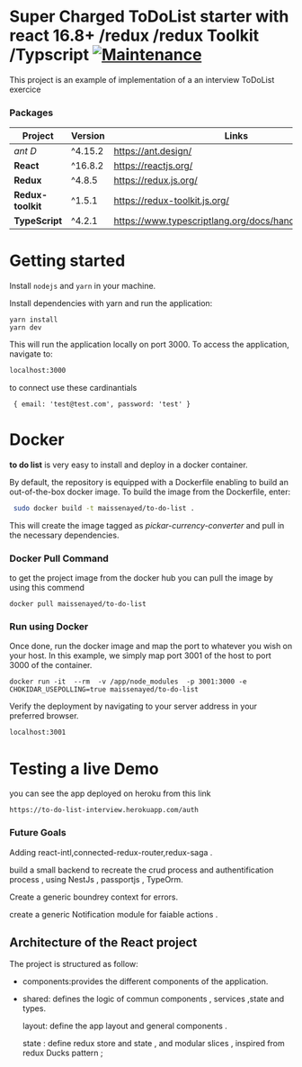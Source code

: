 # Super Charged ToDoList starter with react 16.8+ /redux /redux Toolkit /Typscript [![Maintenance](https://img.shields.io/badge/Maintained%3F-yes-green.svg)](https://bitbucket.org/lbesson/ansi-colors)


This project is an example of implementation of a an interview ToDoList exercice

### Packages

| Project | Version | Links |
| ------- | ------- |------- |
| *ant D* | ^4.15.2 | https://ant.design/
| **React** | ^16.8.2 | https://reactjs.org/
| **Redux** | ^4.8.5 | https://redux.js.org/
| **Redux-toolkit** | ^1.5.1 | https://redux-toolkit.js.org/
| **TypeScript** | ^4.2.1 | https://www.typescriptlang.org/docs/handbook/intro.html

# Getting started

Install `nodejs` and `yarn` in your machine.

Install dependencies with yarn and run the application:

```
yarn install
yarn dev
```
This will run the application locally on port 3000. To access the application, navigate to:
```sh
localhost:3000
```

to connect use these cardinantials 

```
 { email: 'test@test.com', password: 'test' }
 ```


# Docker
**to do list** is very easy to install and deploy in a docker container.

By default, the repository is equipped with a Dockerfile enabling to build an out-of-the-box docker image.
To build the image from the Dockerfile, enter:
```sh
 sudo docker build -t maissenayed/to-do-list .
```
This will create the image tagged as *pickar-currency-converter* and pull in the necessary dependencies.


### Docker Pull Command
to get the project image from the docker hub  you can pull the image by using this commend
``` 
docker pull maissenayed/to-do-list
```



### Run using Docker
Once done, run the docker image and map the port to whatever you wish on your host. In this example, we simply map port 3001 of the host to port 3000 of the container.

``` 
docker run -it  --rm  -v /app/node_modules  -p 3001:3000 -e CHOKIDAR_USEPOLLING=true maissenayed/to-do-list
```
Verify the deployment by navigating to your server address in your preferred browser.

```sh
localhost:3001
```

# Testing a live Demo
you can see the app deployed on heroku from this link 
``` 
https://to-do-list-interview.herokuapp.com/auth
```


### Future Goals

Adding react-intl,connected-redux-router,redux-saga .

build a small backend to recreate the crud process and authentification process , using NestJs , passportjs , TypeOrm.

Create a generic boundrey context for errors.

create a generic Notification module for faiable actions .


## Architecture of the React project
The project is structured as follow:

- components:provides the different components of the application.

- shared: defines  the logic of commun components , services ,state and types.

    layout: define the app layout and general components .
    
    state : define redux store and state , and modular slices , inspired from  redux Ducks pattern  ;




